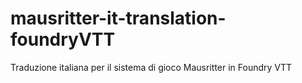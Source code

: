 # mausritter-it-translation-foundryVTT
Traduzione italiana per il sistema di gioco Mausritter in Foundry VTT
